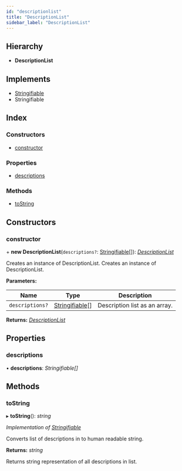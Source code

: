 ```yaml
---
id: "descriptionlist"
title: "DescriptionList"
sidebar_label: "DescriptionList"
---
```


## Hierarchy

* **DescriptionList**

## Implements

* [Stringifiable](../interfaces/types.stringifiable.md)
* Stringifiable

## Index

### Constructors

* [constructor](descriptionlist.md#constructor)

### Properties

* [descriptions](descriptionlist.md#descriptions)

### Methods

* [toString](descriptionlist.md#tostring)

## Constructors

###  constructor

\+ **new DescriptionList**(`descriptions?`: [Stringifiable](../interfaces/types.stringifiable.md)[]): *[DescriptionList](descriptionlist.md)*

Creates an instance of DescriptionList.
Creates an instance of DescriptionList.

**Parameters:**

Name | Type | Description |
------ | ------ | ------ |
`descriptions?` | [Stringifiable](../interfaces/types.stringifiable.md)[] | Description list as an array.  |

**Returns:** *[DescriptionList](descriptionlist.md)*

## Properties

###  descriptions

• **descriptions**: *Stringifiable[]*

## Methods

###  toString

▸ **toString**(): *string*

*Implementation of [Stringifiable](../interfaces/types.stringifiable.md)*

Converts list of descriptions in to human readable string.

**Returns:** *string*

Returns string representation of all descriptions in list.
